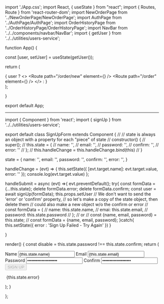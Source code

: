 import './App.css';
import React, { useState } from "react";
import { Routes, Route } from 'react-router-dom';
import NewOrderPage from '../NewOrderPage/NewOrderPage';
import AuthPage from '../AuthPage/AuthPage';
import OrderHistoryPage from '../OrderHistoryPage/OrderHistoryPage';
import NavBar from '../../components/navbar/NavBar';
import { getUser } from '../../utilities/users-service';


function App() {

  const [user, setUser] = useState(getUser());

  return (
    <main className="App">
      { user ?
        <>
          <NavBar />
          <Routes>
            <Route path="/order/new" element={<NewOrderPage />} />
            <Route path="/order" element={<OrderHistoryPage />} />
          </Routes>
        </>
        :
        <AuthPage />
      }
    </main>
  );
  
}

export default App;

---------

import { Component } from 'react';
import { signUp } from '../../utilities/users-service';


export default class SignUpForm extends Component {
  // // state is always an object with a property for each "piece" of state
  // constructor() {
  //   super();
  //   this.state = {
  //     name: '',
  //     email: '',
  //     password: '',
  //     confirm: '',
  //     error: ''
  //   };
  //   this.handleChange = this.handleChange.bind(this)
  // }

  state = {
    name: '',
    email: '',
    password: '',
    confirm: '',
    error: '',
  }

  handleChange = (evt) => {
    this.setState({
      [evt.target.name]: evt.target.value,
      error: ''
    });
    console.log(evt.target.value)
  };

  handleSubmit = async (evt) =>{
    evt.preventDefault();
    try{
      const formData = {...this.state};
      delete formData.error;
      delete formData.confirm;
      const user = await signUp(formData);
      this.props.setUser
      // We don't want to send the 'error' or 'confirm' property,
      //  so let's make a copy of the state object, then delete them
      // could also make a new object w/o the confirm or error
      // const formData = {
      //   name: this.state.name,
      //   emai: this.state.email,
      //   password: this.state.password
      // };
      // or
      // const {name, email, password} = this.state;
      // const formData = {name, email, password};
    }catch{
      this.setState({
        error : 'Sign Up Failed - Try Again'
      })
    }
    

  }

  render() {
    const disable = this.state.password !== this.state.confirm;
    return (
      <div>
        <div className="form-container">
          <form autoComplete="off" onSubmit={this.handleSubmit}>
            <label>Name</label>
            <input type="text" name="name" value={this.state.name} onChange={this.handleChange} required />
            <label>Email</label>
            <input type="email" name="email" value={this.state.email} onChange={this.handleChange} required />
            <label>Password</label>
            <input type="password" name="password" value={this.state.password} onChange={this.handleChange} required />
            <label>Confirm</label>
            <input type="password" name="confirm" value={this.state.confirm} onChange={this.handleChange} required />
            <button type="submit" disabled={disable}>SIGN UP</button>
          </form>
        </div>
        <p className="error-message">&nbsp;{this.state.error}</p>
      </div>
    );
  }

};